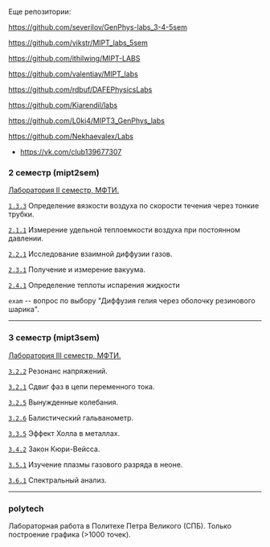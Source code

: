 Еще репозитории: 

https://github.com/severilov/GenPhys-labs_3-4-5sem

https://github.com/vikstr/MIPT_labs_5sem

https://github.com/ithilwing/MIPT-LABS

https://github.com/valentiay/MIPT_labs

https://github.com/rdbuf/DAFEPhysicsLabs

https://github.com/Kiarendil/labs

https://github.com/L0ki4/MIPT3_GenPhys_labs

https://github.com/Nekhaevalex/Labs

+ https://vk.com/club139677307

### 2 семестр (mipt2sem)
[Лаборатория II семестр, МФТИ.](https://mipt.ru/education/chair/physics/S_II/lab/)

[`1.3.3`](https://github.com/YHx07/laboratory/blob/master/mipt2sem/1.3.3/1.3.3.pdf) Определение вязкости воздуха по скорости течения через тонкие трубки.

[`2.1.1`](https://github.com/YHx07/laboratory/blob/master/mipt2sem/2.1.1/Lab_2_1_1.pdf) Измерение удельной теплоемкости воздуха при постоянном давлении.

[`2.2.1`](https://github.com/YHx07/laboratory/tree/master/mipt2sem/2.2.1) Исследование взаимной диффузии газов.

[`2.3.1`](https://github.com/YHx07/laboratory/tree/master/mipt2sem/2.3.1) Получение и измерение вакуума.

[`2.4.1`](https://github.com/YHx07/laboratory/tree/master/mipt2sem/2.4.1) Определение теплоты испарения жидкости

`exam` -- вопрос по выбору "Диффузия гелия через оболочку резинового шарика".

---

### 3 семестр (mipt3sem)
[Лаборатория III семестр, МФТИ.](https://mipt.ru/education/chair/physics/S_III/lab_el.php)

[`3.2.2`](https://github.com/YHx07/laboratory/blob/master/mipt3sem/3.2.1/3_2_1.pdf) Резонанс напряжений.

[`3.2.1`](https://github.com/YHx07/laboratory/blob/master/mipt3sem/3.2.2/1_2_2.pdf) Сдвиг фаз в цепи переменного тока.

[`3.2.5`](https://github.com/YHx07/laboratory/tree/master/mipt3sem/3.2.5) Вынужденные колебания.

[`3.2.6`](https://github.com/YHx07/laboratory/blob/master/mipt3sem/3.2.6/3_2_6.pdf) Балистический гальванометр.

[`3.3.5`](https://github.com/YHx07/laboratory/blob/master/mipt3sem/3.3.5/3_3_5.pdf) Эффект Холла в металлах.

[`3.4.2`](https://github.com/YHx07/laboratory/tree/master/mipt3sem/3.4.2) Закон Кюри-Вейсса.

[`3.5.1`](https://github.com/YHx07/laboratory/blob/master/mipt3sem/3.5.1/3_5_1.pdf) Изучение плазмы газового разряда в неоне.

[`3.6.1`](https://github.com/YHx07/laboratory/blob/master/mipt3sem/3.6.1/3_6_1.pdf) Спектральный анализ.

---

### polytech
Лабораторная работа в Политехе Петра Великого (СПБ). Только построение графика (>1000 точек).
